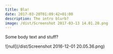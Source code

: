 ```yaml
---
title: Bla!
date: 2017-03-20T01:09:42+01:00
description: The intro blurb?
image: /dist/Screenshot 2017-03-13 14.01.20.png
---
```


Some body text and stuff?

![null](/dist/Screenshot 2016-12-01 20.05.36.png)


